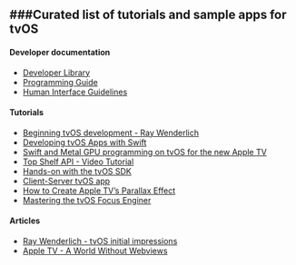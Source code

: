 ###Curated list of tutorials and sample apps for tvOS
--
#### Developer documentation
- [Developer Library](https://developer.apple.com/library/prerelease/tvos/navigation/)
- [Programming Guide](https://developer.apple.com/library/prerelease/tvos/documentation/General/Conceptual/AppleTV_PG/YourFirstAppleTVApp.html)
- [Human Interface Guidelines](https://developer.apple.com/tvos/human-interface-guidelines/)

#### Tutorials
- [Beginning tvOS development - Ray Wenderlich](http://www.raywenderlich.com/114886/beginning-tvos-development-with-tvml-tutorial)
- [Developing tvOS Apps with Swift](http://jamesonquave.com/blog/developing-tvos-apps-for-apple-tv-with-swift/)
- [Swift and Metal GPU programming on tvOS for the new Apple TV](http://memkite.com/blog/2015/09/09/swift-and-metal-gpu-programming-on-tvos-for-the-new-apple-tv/)
- [Top Shelf API - Video Tutorial](http://www.madeupbypeople.com/blog/2015/9/9/tvos-tutorial-make-apple-tv-apps)
- [Hands-on with the tvOS SDK](http://telliott.io/2015/09/15/hands-on-with-the-tvos-sdk.html)
- [Client-Server tvOS app](http://www.rockhoppertech.com/blog/apple-tv-tvos-hello-world-app-in-swift/)
- [How to Create Apple TV’s Parallax Effect](https://www.simononstartups.com/how-to-create-apple-tvs-parallax-effect/)
- [Mastering the tvOS Focus Enginer](http://nerds.airbnb.com/tvos-focus-engine/)

#### Articles
- [Ray Wenderlich - tvOS initial impressions](http://www.raywenderlich.com/114313/tvos-initial-impressions)
- [Apple TV - A World Without Webviews](https://medium.com/@dlpasco/apple-tv-a-world-without-webkit-5c428a64a6dd)
